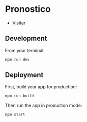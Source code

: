# Pronostico

- [Visitar](https://weather.calarco.com.ar)

## Development

From your terminal:

```sh
npm run dev
```

## Deployment

First, build your app for production:

```sh
npm run build
```

Then run the app in production mode:

```sh
npm start
```

